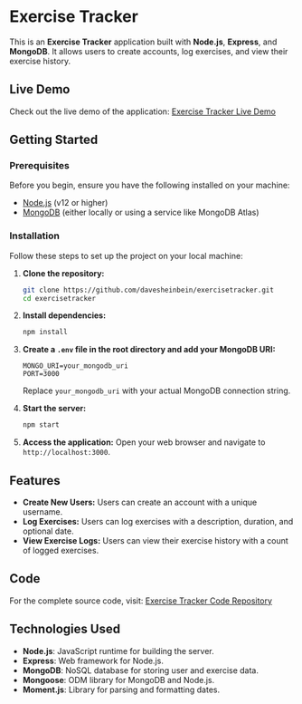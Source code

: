 # Exercise Tracker

This is an **Exercise Tracker** application built with **Node.js**, **Express**, and **MongoDB**. It allows users to create accounts, log exercises, and view their exercise history.

## Live Demo

Check out the live demo of the application: [Exercise Tracker Live Demo](https://3000-freecodecam-boilerplate-fiyssqtq38q.ws-us116.gitpod.io)

## Getting Started

### Prerequisites

Before you begin, ensure you have the following installed on your machine:

- [Node.js](https://nodejs.org/) (v12 or higher)
- [MongoDB](https://www.mongodb.com/) (either locally or using a service like MongoDB Atlas)

### Installation

Follow these steps to set up the project on your local machine:

1. **Clone the repository:**

   ```sh
   git clone https://github.com/davesheinbein/exercisetracker.git
   cd exercisetracker
   ```

2. **Install dependencies:**

   ```sh
   npm install
   ```

3. **Create a `.env` file in the root directory and add your MongoDB URI:**

   ```env
   MONGO_URI=your_mongodb_uri
   PORT=3000
   ```

   Replace `your_mongodb_uri` with your actual MongoDB connection string.

4. **Start the server:**

   ```sh
   npm start
   ```

5. **Access the application:**
   Open your web browser and navigate to `http://localhost:3000`.

## Features

- **Create New Users:** Users can create an account with a unique username.
- **Log Exercises:** Users can log exercises with a description, duration, and optional date.
- **View Exercise Logs:** Users can view their exercise history with a count of logged exercises.

## Code

For the complete source code, visit: [Exercise Tracker Code Repository](https://github.com/davesheinbein/exercisetracker)

## Technologies Used

- **Node.js**: JavaScript runtime for building the server.
- **Express**: Web framework for Node.js.
- **MongoDB**: NoSQL database for storing user and exercise data.
- **Mongoose**: ODM library for MongoDB and Node.js.
- **Moment.js**: Library for parsing and formatting dates.

